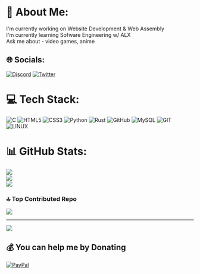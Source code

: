 # 💫 About Me:
I'm currently working on Website Development & Web Assembly<br>I'm currently learning Sofware Engineering w/ ALX<br>Ask me about - video games, anime<br>


## 🌐 Socials:
[![Discord](https://img.shields.io/badge/Discord-%237289DA.svg?logo=discord&logoColor=white)](https://discord.gg/blvckb3ard) [![Twitter](https://img.shields.io/badge/Twitter-%231DA1F2.svg?logo=Twitter&logoColor=white)](https://twitter.com/@B3ardChan) 

# 💻 Tech Stack:
![C](https://img.shields.io/badge/c-%2300599C.svg?style=for-the-badge&logo=c&logoColor=white) ![HTML5](https://img.shields.io/badge/html5-%23E34F26.svg?style=for-the-badge&logo=html5&logoColor=white) ![CSS3](https://img.shields.io/badge/css3-%231572B6.svg?style=for-the-badge&logo=css3&logoColor=white) ![Python](https://img.shields.io/badge/python-3670A0?style=for-the-badge&logo=python&logoColor=ffdd54) ![Rust](https://img.shields.io/badge/rust-%23000000.svg?style=for-the-badge&logo=rust&logoColor=white) ![GitHub](https://img.shields.io/badge/nginx-%23009639.svg?style=for-the-badge&logo=nginx&logoColor=white) ![MySQL](https://img.shields.io/badge/Adobe%20Lightroom-31A8FF.svg?style=for-the-badge&logo=Adobe%20Lightroom&logoColor=white) ![GIT](https://img.shields.io/badge/Git-fc6d26?style=for-the-badge&logo=git&logoColor=white) ![LINUX](https://img.shields.io/badge/Linux-FCC624?style=for-the-badge&logo=linux&logoColor=black)
# 📊 GitHub Stats:
![](https://github-readme-stats.vercel.app/api?username=WambuaJoe&theme=dark&hide_border=false&include_all_commits=false&count_private=false)<br/>
![](https://github-readme-streak-stats.herokuapp.com/?user=WambuaJoe&theme=dark&hide_border=false)<br/>
![](https://github-readme-stats.vercel.app/api/top-langs/?username=WambuaJoe&theme=dark&hide_border=false&include_all_commits=false&count_private=false&layout=compact)


### 🔝 Top Contributed Repo
![](https://github-contributor-stats.vercel.app/api?username=WambuaJoe&limit=5&theme=dark&combine_all_yearly_contributions=true)

---
[![](https://visitcount.itsvg.in/api?id=WambuaJoe&icon=0&color=0)](https://visitcount.itsvg.in)

  ## 💰 You can help me by Donating
  [![PayPal](https://img.shields.io/badge/PayPal-00457C?style=for-the-badge&logo=paypal&logoColor=white)](https://paypal.me/kaytujohn254@gmail.com) 

  
<!-- Proudly created with GPRM ( https://gprm.itsvg.in ) -->
